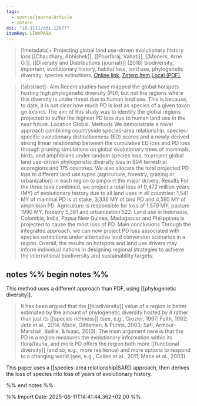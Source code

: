 ```yaml
---
tags:
  - source/journalArticle
  - zotero
doi: "10.1111/ddi.12677"
itemKey: LIWVPA9A
---
```

>[!metadata]+
> Projecting global land use-driven evolutionary history loss
> [[Chaudhary, Abhishek]], [[Pourfaraj, Vahab]], [[Mooers, Arne O.]], 
> [[Diversity and Distributions (journal)]] (2018)
> biodiversity, important, evolutionary history, habitat loss, land use, phylogenetic diversity, species extinctions, 
> [Online link](https://onlinelibrary.wiley.com/doi/abs/10.1111/ddi.12677), [Zotero Item](zotero://select/library/items/LIWVPA9A),[Local (PDF)](file://C:/Users/aburg/Documents/references/zotero/storage/ZW27KPJB/Chaudhary2018_Projectingglobala.pdf), 


>[!abstract]-
>Aim Recent studies have mapped the global hotspots hosting high phylogenetic diversity (PD), but not the regions where this diversity is under threat due to human land use. This is because, to date, it is not clear how much PD is lost as species of a given taxon go extinct. The aim of this study was to identify the global regions projected to suffer the highest PD loss due to human land use in the near future. Location Global. Methods We demonstrate a novel approach combining countryside species–area relationship, species-specific evolutionary distinctiveness (ED) scores and a newly derived strong linear relationship between the cumulative ED loss and PD loss through pruning simulations on global evolutionary trees of mammals, birds, and amphibians under random species loss, to project global land use-driven phylogenetic diversity loss in 804 terrestrial ecoregions and 175 countries. We also allocate the total projected PD loss to different land use types (agriculture, forestry, grazing or urbanization) in each region to pinpoint the major drivers. Results For the three taxa combined, we project a total loss of 9,472 million years (MY) of evolutionary history due to all land uses in all countries: 1,541 MY of mammal PD is at stake, 3,336 MY of bird PD and 4,595 MY of amphibian PD. Agriculture is responsible for loss of 1,579 MY; pasture 1990 MY, forestry 5,381 and urbanization 522. Land use in Indonesia, Colombia, India, Papua New Guinea, Madagascar and Philippines is projected to cause the most loss of PD. Main conclusions Through the integrated approach, we can now project PD loss associated with species extinctions under alternative land conversion scenarios in a region. Overall, the results on hotspots and land use drivers may inform individual nations in designing regional strategies to achieve the international biodiversity and sustainability targets.

## notes %% begin notes %% 

This method uses a different approach than PDF, using [[phylogenetic diversity]].
> It has been argued that the [[biodiversity]] value of  a region is better estimated by the amount of phylogenetic diversity  hosted by it rather than just its [[species richness]] (see, e.g., Crozier,  1997; Faith, 1992; Jetz et al., 2014; Mace, Gittleman, & Purvis, 2003;  Safi, Armour-Marshall, Baillie, & Isaac, 2013). The main argument  here is that the PD in a region measures the evolutionary information within its flora/fauna, and more PD offers the region both more  [[functional diversity]] (and so, e.g., more resilience) and more options to  respond to a changing world (see, e.g., Collen et al., 2011; Mace et al.,  2003).

This paper uses a [[species-area relationship|SAR]] approach, then derives the loss of species into loss of years of evolutionary history.

%% end notes %%

%% Import Date: 2025-06-11T14:41:44.362+02:00 %%
